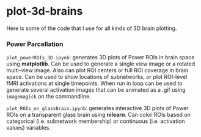 # plot-3d-brains

Here is some of the code that I use for all kinds of 3D brain plotting. 

### Power Parcellation
`plot_powerROIs_3D.ipynb`: generates 3D plots of Power ROIs in brain space using **matplotlib**. Can be used to generate a single view image or a rotated multi-view image. Also can plot ROI centers or full ROI coverage in brain space. Can be used to show locations of subnetworks, or plot ROI-level fMRI activations at single timepoints. When run in loop can be used to generate several activation images that can be animated as a .gif using `imagemagick` on the commandline.

`plot_ROIs_on_glassBrain.ipynb`: generates interactive 3D plots of Power ROIs on a transparent glass brain using **nilearn**. Can color ROIs based on categorical (i.e. subnetwork membership) or continuous (i.e. activation values) variables.  
